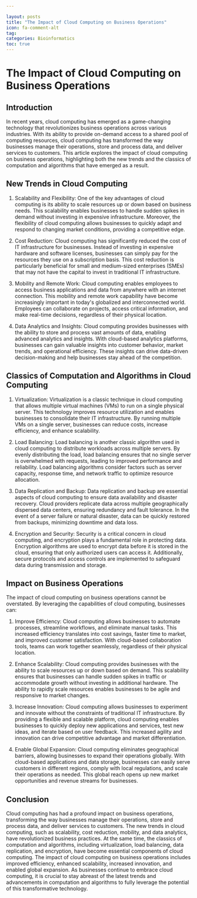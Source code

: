 ```yaml
---

layout: posts
title: "The Impact of Cloud Computing on Business Operations"
icon: fa-comment-alt
tag:      
categories: Bioinformatics
toc: true
---
```




# The Impact of Cloud Computing on Business Operations

## Introduction

In recent years, cloud computing has emerged as a game-changing technology that revolutionizes business operations across various industries. With its ability to provide on-demand access to a shared pool of computing resources, cloud computing has transformed the way businesses manage their operations, store and process data, and deliver services to customers. This article explores the impact of cloud computing on business operations, highlighting both the new trends and the classics of computation and algorithms that have emerged as a result.

## New Trends in Cloud Computing

1. Scalability and Flexibility: One of the key advantages of cloud computing is its ability to scale resources up or down based on business needs. This scalability enables businesses to handle sudden spikes in demand without investing in expensive infrastructure. Moreover, the flexibility of cloud computing allows businesses to quickly adapt and respond to changing market conditions, providing a competitive edge.

2. Cost Reduction: Cloud computing has significantly reduced the cost of IT infrastructure for businesses. Instead of investing in expensive hardware and software licenses, businesses can simply pay for the resources they use on a subscription basis. This cost reduction is particularly beneficial for small and medium-sized enterprises (SMEs) that may not have the capital to invest in traditional IT infrastructure.

3. Mobility and Remote Work: Cloud computing enables employees to access business applications and data from anywhere with an internet connection. This mobility and remote work capability have become increasingly important in today's globalized and interconnected world. Employees can collaborate on projects, access critical information, and make real-time decisions, regardless of their physical location.

4. Data Analytics and Insights: Cloud computing provides businesses with the ability to store and process vast amounts of data, enabling advanced analytics and insights. With cloud-based analytics platforms, businesses can gain valuable insights into customer behavior, market trends, and operational efficiency. These insights can drive data-driven decision-making and help businesses stay ahead of the competition.

## Classics of Computation and Algorithms in Cloud Computing

1. Virtualization: Virtualization is a classic technique in cloud computing that allows multiple virtual machines (VMs) to run on a single physical server. This technology improves resource utilization and enables businesses to consolidate their IT infrastructure. By running multiple VMs on a single server, businesses can reduce costs, increase efficiency, and enhance scalability.

2. Load Balancing: Load balancing is another classic algorithm used in cloud computing to distribute workloads across multiple servers. By evenly distributing the load, load balancing ensures that no single server is overwhelmed with requests, leading to improved performance and reliability. Load balancing algorithms consider factors such as server capacity, response time, and network traffic to optimize resource allocation.

3. Data Replication and Backup: Data replication and backup are essential aspects of cloud computing to ensure data availability and disaster recovery. Cloud providers replicate data across multiple geographically dispersed data centers, ensuring redundancy and fault tolerance. In the event of a server failure or natural disaster, data can be quickly restored from backups, minimizing downtime and data loss.

4. Encryption and Security: Security is a critical concern in cloud computing, and encryption plays a fundamental role in protecting data. Encryption algorithms are used to encrypt data before it is stored in the cloud, ensuring that only authorized users can access it. Additionally, secure protocols and access controls are implemented to safeguard data during transmission and storage.

## Impact on Business Operations

The impact of cloud computing on business operations cannot be overstated. By leveraging the capabilities of cloud computing, businesses can:

1. Improve Efficiency: Cloud computing allows businesses to automate processes, streamline workflows, and eliminate manual tasks. This increased efficiency translates into cost savings, faster time to market, and improved customer satisfaction. With cloud-based collaboration tools, teams can work together seamlessly, regardless of their physical location.

2. Enhance Scalability: Cloud computing provides businesses with the ability to scale resources up or down based on demand. This scalability ensures that businesses can handle sudden spikes in traffic or accommodate growth without investing in additional hardware. The ability to rapidly scale resources enables businesses to be agile and responsive to market changes.

3. Increase Innovation: Cloud computing allows businesses to experiment and innovate without the constraints of traditional IT infrastructure. By providing a flexible and scalable platform, cloud computing enables businesses to quickly deploy new applications and services, test new ideas, and iterate based on user feedback. This increased agility and innovation can drive competitive advantage and market differentiation.

4. Enable Global Expansion: Cloud computing eliminates geographical barriers, allowing businesses to expand their operations globally. With cloud-based applications and data storage, businesses can easily serve customers in different regions, comply with local regulations, and scale their operations as needed. This global reach opens up new market opportunities and revenue streams for businesses.

## Conclusion

Cloud computing has had a profound impact on business operations, transforming the way businesses manage their operations, store and process data, and deliver services to customers. The new trends in cloud computing, such as scalability, cost reduction, mobility, and data analytics, have revolutionized business practices. At the same time, the classics of computation and algorithms, including virtualization, load balancing, data replication, and encryption, have become essential components of cloud computing. The impact of cloud computing on business operations includes improved efficiency, enhanced scalability, increased innovation, and enabled global expansion. As businesses continue to embrace cloud computing, it is crucial to stay abreast of the latest trends and advancements in computation and algorithms to fully leverage the potential of this transformative technology.
